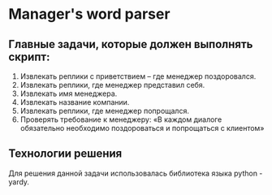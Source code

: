 # Manager's word parser
## Главные задачи, которые должен выполнять скрипт:

<ol>
  <li>Извлекать реплики с приветствием – где менеджер поздоровался.</li>
  <li>Извлекать реплики, где менеджер представил себя.</li>
  <li>Извлекать имя менеджера.</li>
  <li>Извлекать название компании.</li>
  <li>Извлекать реплики, где менеджер попрощался.</li>
  <li>Проверять требование к менеджеру: «В каждом диалоге обязательно необходимо поздороваться и попрощаться с клиентом»</li>
</ol>

## Технологии решения
Для решения данной задачи использовалась библиотека языка python - yardy. 
